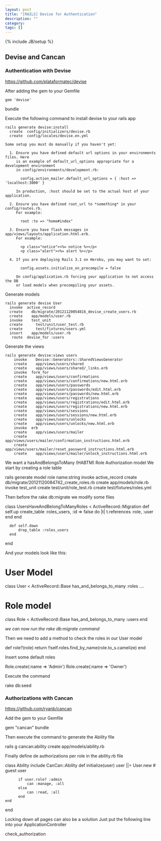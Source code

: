```yaml
---
layout: post
title: "[RAILS] Devise for Authentication"
description: ""
category: 
tags: []
---
```

{% include JB/setup %}


## Devise and Cancan


### Authentication with Devise

https://github.com/plataformatec/devise

After adding the gem to your Gemfile 

	gem 'devise'
  bundle


Execute the following command to install devise to your rails app

	rails generate devise:install
      create  config/initializers/devise.rb
      create  config/locales/devise.en.yml

	Some setup you must do manually if you haven't yet:

	  1. Ensure you have defined default url options in your environments files. Here 
	     is an example of default_url_options appropriate for a development environment 
	     in config/environments/development.rb:

	       config.action_mailer.default_url_options = { :host => 'localhost:3000' }

	     In production, :host should be set to the actual host of your application.

	  2. Ensure you have defined root_url to *something* in your config/routes.rb.
	     For example:

	       root :to => "home#index"

	  3. Ensure you have flash messages in app/views/layouts/application.html.erb.
	     For example:

	       <p class="notice"><%= notice %></p>
	       <p class="alert"><%= alert %></p>

	  4. If you are deploying Rails 3.1 on Heroku, you may want to set:

	       config.assets.initialize_on_precompile = false

	     On config/application.rb forcing your application to not access the DB
	     or load models when precompiling your assets.


Generate models

	rails generate devise User 
      invoke  active_record
      create    db/migrate/20121120054816_devise_create_users.rb
      create    app/models/user.rb
      invoke    test_unit
      create      test/unit/user_test.rb
      create      test/fixtures/users.yml
      insert    app/models/user.rb
       route  devise_for :users

Generate the views

	rails generate devise:views users
		invoke    Devise::Generators::SharedViewsGenerator
        create    app/views/users/shared
        create    app/views/users/shared/_links.erb
        invoke  form_for
        create    app/views/users/confirmations
        create    app/views/users/confirmations/new.html.erb
        create    app/views/users/passwords
        create    app/views/users/passwords/edit.html.erb
        create    app/views/users/passwords/new.html.erb
        create    app/views/users/registrations
        create    app/views/users/registrations/edit.html.erb
        create    app/views/users/registrations/new.html.erb
        create    app/views/users/sessions
        create    app/views/users/sessions/new.html.erb
        create    app/views/users/unlocks
        create    app/views/users/unlocks/new.html.erb
        invoke  erb
        create    app/views/users/mailer
        create    app/views/users/mailer/confirmation_instructions.html.erb
        create    app/views/users/mailer/reset_password_instructions.html.erb
        create    app/views/users/mailer/unlock_instructions.html.erb


We want a hasAndBelongsToMany (HABTM) Role Authorization model
We start by creating a role table

  rails generate model role name:string 
      invoke  active_record
      create    db/migrate/20121120084742_create_roles.rb
      create    app/models/role.rb
      invoke    test_unit
      create      test/unit/role_test.rb
      create      test/fixtures/roles.yml

Then before the rake db:migrate we modify some files

  class UsersHaveAndBelongToManyRoles < ActiveRecord::Migration
      def self.up
          create_table :roles_users, :id => false do |t|
              t.references :role, :user
          end
      end

      def self.down
          drop_table :roles_users
      end
  end


And your models look like this:


  # User Model
  class User < ActiveRecord::Base
      has_and_belongs_to_many :roles
      ....

  # Role model
  class Role < ActiveRecord::Base
      has_and_belongs_to_many :users
  end 

*we can now run the rake db:migrate command*

Then we need to add a method to check the roles in our User model

  def role?(role)
    return !!self.roles.find_by_name(role.to_s.camelize)
  end


Insert some default roles

  Role.create(:name => 'Admin')
  Role.create(:name => 'Owner')


Execute the command

  rake db:seed



### Authorizations with Cancan

https://github.com/ryanb/cancan

Add the gem to your Gemfile

  gem "cancan"
  bundle


Then execute the command to generate the Ability file

  rails g cancan:ability
    create  app/models/ability.rb


Finally define de authorizations per role in the ability.rb file


  class Ability
    include CanCan::Ability
    def initialize(user)
      user ||= User.new # guest user

          if user.role? :admin
              can :manage, :all
          else
              can :read, :all
          end
    end
  end


Locking down all pages can also be a solution
Just put the following line into your ApplicationController

  check_authorization





